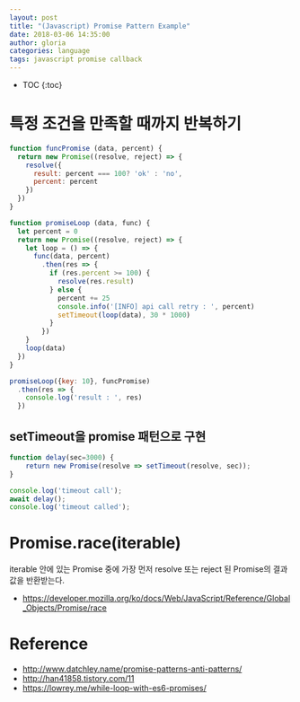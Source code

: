 ```yaml
---
layout: post
title: "(Javascript) Promise Pattern Example"
date: 2018-03-06 14:35:00
author: gloria
categories: language
tags: javascript promise callback
---
```


* TOC
{:toc}

# 특정 조건을 만족할 때까지 반복하기

```Javascript
function funcPromise (data, percent) {
  return new Promise((resolve, reject) => {
    resolve({
      result: percent === 100? 'ok' : 'no',
      percent: percent
    })
  })
}

function promiseLoop (data, func) {
  let percent = 0
  return new Promise((resolve, reject) => {
    let loop = () => {
      func(data, percent)
        .then(res => {
          if (res.percent >= 100) {
            resolve(res.result)
          } else {
            percent += 25
            console.info('[INFO] api call retry : ', percent)
            setTimeout(loop(data), 30 * 1000)
          }
        })
    }
    loop(data)
  })
}

promiseLoop({key: 10}, funcPromise)
  .then(res => {
    console.log('result : ', res)
  })
```

## setTimeout을 promise 패턴으로 구현

```javascript
function delay(sec=3000) {
	return new Promise(resolve => setTimeout(resolve, sec));
}

console.log('timeout call');
await delay();
console.log('timeout called');
```

# Promise.race(iterable)

iterable 안에 있는 Promise 중에 가장 먼저 resolve 또는 reject 된 Promise의 결과값을 반환받는다.

- https://developer.mozilla.org/ko/docs/Web/JavaScript/Reference/Global_Objects/Promise/race

# Reference

- http://www.datchley.name/promise-patterns-anti-patterns/
- http://han41858.tistory.com/11
- https://lowrey.me/while-loop-with-es6-promises/
